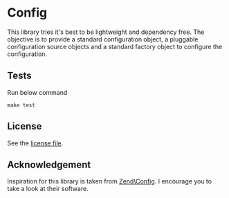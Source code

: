 # Config

This library tries it's best to be lightweight and dependency free. The objective is to provide a standard configuration object, a pluggable  configuration source objects and a standard factory object to configure the configuration.

## Tests

Run below command

```
make test
```

## License

See the [license file](https://github.com/nvanheuverzwijn/php-config/blob/master/LICENSE).

## Acknowledgement

Inspiration for this library is taken from [Zend\Config](https://github.com/zendframework/zend-config). I encourage you to take a look at their software.
